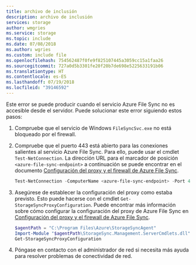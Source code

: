 ```yaml
---
title: archivo de inclusión
description: archivo de inclusión
services: storage
author: wmgries
ms.service: storage
ms.topic: include
ms.date: 07/08/2018
ms.author: wgries
ms.custom: include file
ms.openlocfilehash: 754562487f0fe9f825107445a3059cc15a1faa26
ms.sourcegitcommit: 727a0d5b3301fe20f20b7de698e5225633191b06
ms.translationtype: HT
ms.contentlocale: es-ES
ms.lasthandoff: 07/19/2018
ms.locfileid: "39146592"
---
```

Este error se puede producir cuando el servicio Azure File Sync no es accesible desde el servidor. Puede solucionar este error siguiendo estos pasos:

1. Compruebe que el servicio de Windows `FileSyncSvc.exe` no está bloqueado por el firewall.
2. Compruebe que el puerto 443 está abierto para las conexiones salientes al servicio Azure File Sync. Para ello, puede usar el cmdlet `Test-NetConnection`. La dirección URL para el marcador de posición `<azure-file-sync-endpoint>` a continuación se puede encontrar en el documento [Configuración del proxy y el firewall de Azure File Sync](../articles/storage/files/storage-sync-files-firewall-and-proxy.md#firewall). 

    ```PowerShell
    Test-NetConnection -ComputerName <azure-file-sync-endpoint> -Port 443
    ```

3. Asegúrese de establecer la configuración del proxy como estaba previsto. Esto puede hacerse con el cmdlet `Get-StorageSyncProxyConfiguration`. Puede encontrar más información sobre cómo configurar la configuración del proxy de Azure File Sync en [Configuración del proxy y el firewall de Azure File Sync](../articles/storage/files/storage-sync-files-firewall-and-proxy.md#firewall).

    ```PowerShell
    $agentPath = "C:\Program Files\Azure\StorageSyncAgent"
    Import-Module "$agentPath\StorageSync.Management.ServerCmdlets.dll"
    Get-StorageSyncProxyConfiguration
    ```
    
4. Póngase en contacto con el administrador de red si necesita más ayuda para resolver problemas de conectividad de red.